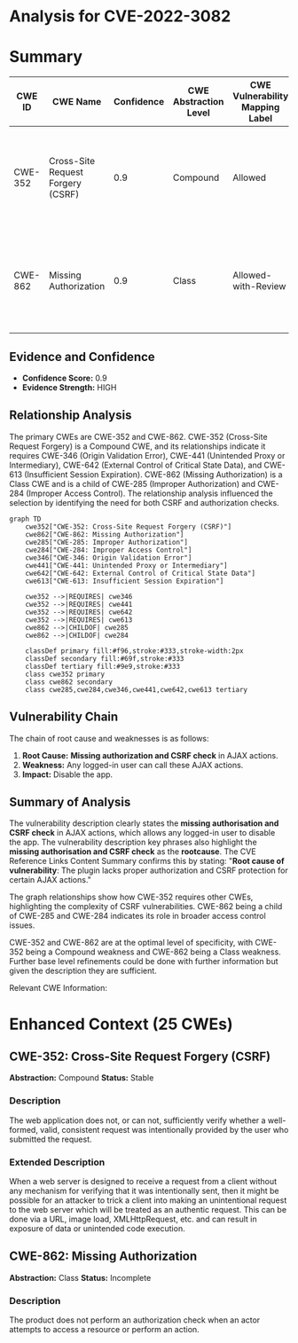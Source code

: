# Analysis for CVE-2022-3082

# Summary
| CWE ID | CWE Name | Confidence | CWE Abstraction Level | CWE Vulnerability Mapping Label | CWE-Vulnerability Mapping Notes |
|---|---|---|---|---|---|
| CWE-352 | Cross-Site Request Forgery (CSRF) | 0.9 | Compound | Allowed | Primary CWE.  The vulnerability description explicitly mentions the absence of CSRF protection. |
| CWE-862 | Missing Authorization | 0.9 | Class | Allowed-with-Review | Secondary candidate. The vulnerability description explicitly mentions the absence of authorization. |

## Evidence and Confidence

*   **Confidence Score:** 0.9
*   **Evidence Strength:** HIGH

## Relationship Analysis
The primary CWEs are CWE-352 and CWE-862.
CWE-352 (Cross-Site Request Forgery) is a Compound CWE, and its relationships indicate it requires CWE-346 (Origin Validation Error), CWE-441 (Unintended Proxy or Intermediary), CWE-642 (External Control of Critical State Data), and CWE-613 (Insufficient Session Expiration).
CWE-862 (Missing Authorization) is a Class CWE and is a child of CWE-285 (Improper Authorization) and CWE-284 (Improper Access Control). The relationship analysis influenced the selection by identifying the need for both CSRF and authorization checks.

```mermaid
graph TD
    cwe352["CWE-352: Cross-Site Request Forgery (CSRF)"]
    cwe862["CWE-862: Missing Authorization"]
    cwe285["CWE-285: Improper Authorization"]
    cwe284["CWE-284: Improper Access Control"]
    cwe346["CWE-346: Origin Validation Error"]
    cwe441["CWE-441: Unintended Proxy or Intermediary"]
    cwe642["CWE-642: External Control of Critical State Data"]
    cwe613["CWE-613: Insufficient Session Expiration"]

    cwe352 -->|REQUIRES| cwe346
    cwe352 -->|REQUIRES| cwe441
    cwe352 -->|REQUIRES| cwe642
    cwe352 -->|REQUIRES| cwe613
    cwe862 -->|CHILDOF| cwe285
    cwe862 -->|CHILDOF| cwe284

    classDef primary fill:#f96,stroke:#333,stroke-width:2px
    classDef secondary fill:#69f,stroke:#333
    classDef tertiary fill:#9e9,stroke:#333
    class cwe352 primary
    class cwe862 secondary
    class cwe285,cwe284,cwe346,cwe441,cwe642,cwe613 tertiary
```

## Vulnerability Chain
The chain of root cause and weaknesses is as follows:
1.  **Root Cause:** **Missing authorization and CSRF check** in AJAX actions.
2.  **Weakness:** Any logged-in user can call these AJAX actions.
3.  **Impact:** Disable the app.

## Summary of Analysis
The vulnerability description clearly states the **missing authorisation and CSRF check** in AJAX actions, which allows any logged-in user to disable the app.
The vulnerability description key phrases also highlight the **missing authorisation and CSRF check** as the **rootcause**. The CVE Reference Links Content Summary confirms this by stating: "**Root cause of vulnerability**: The plugin lacks proper authorization and CSRF protection for certain AJAX actions."

The graph relationships show how CWE-352 requires other CWEs, highlighting the complexity of CSRF vulnerabilities. CWE-862 being a child of CWE-285 and CWE-284 indicates its role in broader access control issues.

CWE-352 and CWE-862 are at the optimal level of specificity, with CWE-352 being a Compound weakness and CWE-862 being a Class weakness. Further base level refinements could be done with further information but given the description they are sufficient.

Relevant CWE Information:

# Enhanced Context (25 CWEs)

## CWE-352: Cross-Site Request Forgery (CSRF)
**Abstraction:** Compound
**Status:** Stable

### Description
The web application does not, or can not, sufficiently verify whether a well-formed, valid, consistent request was intentionally provided by the user who submitted the request.

### Extended Description
When a web server is designed to receive a request from a client without any mechanism for verifying that it was intentionally sent, then it might be possible for an attacker to trick a client into making an unintentional request to the web server which will be treated as an authentic request. This can be done via a URL, image load, XMLHttpRequest, etc. and can result in exposure of data or unintended code execution.

## CWE-862: Missing Authorization
**Abstraction:** Class
**Status:** Incomplete

### Description
The product does not perform an authorization check when an actor attempts to access a resource or perform an action.